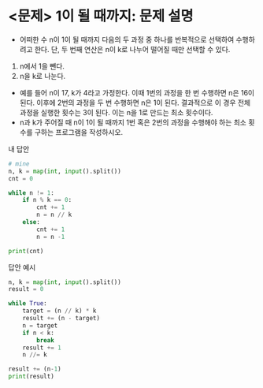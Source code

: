 # <문제> 1이 될 때까지: 문제 설명

- 어떠한 수 n이 1이 될 때까지 다음의 두 과정 중 하나를 반복적으로 선택하여 수행하려고 한다. 단, 두 번째 연산은 n이 k로 나누어 떨어질 때만 선택할 수 있다.

1. n에서 1을 뺀다.
2. n을 k로 나눈다.

- 예를 들어 n이 17, k가 4라고 가정한다. 이때 1번의 과정을 한 번 수행하면 n은 16이 된다. 이후에 2번의 과정을 두 번 수행하면 n은 1이 된다. 결과적으로 이 경우 전체 과정을 실행한 횟수는 3이 된다. 이는 n을 1로 만드는 최소 횟수이다.
- n과 k가 주어질 때 n이 1이 될 때까지 1번 혹은 2번의 과정을 수행해야 하는 최소 횟수를 구하는 프로그램을 작성하시오.

내 답안

```py
# mine
n, k = map(int, input().split())
cnt = 0

while n != 1:
    if n % k == 0:
        cnt += 1
        n = n // k
    else:
        cnt += 1
        n = n -1

print(cnt)
```

답안 예시

```py
n, k = map(int, input().split())
result = 0

while True:
    target = (n // k) * k
    result += (n - target)
    n = target
    if n < k:
        break
    result += 1
    n //= k

result += (n-1)
print(result)
```
